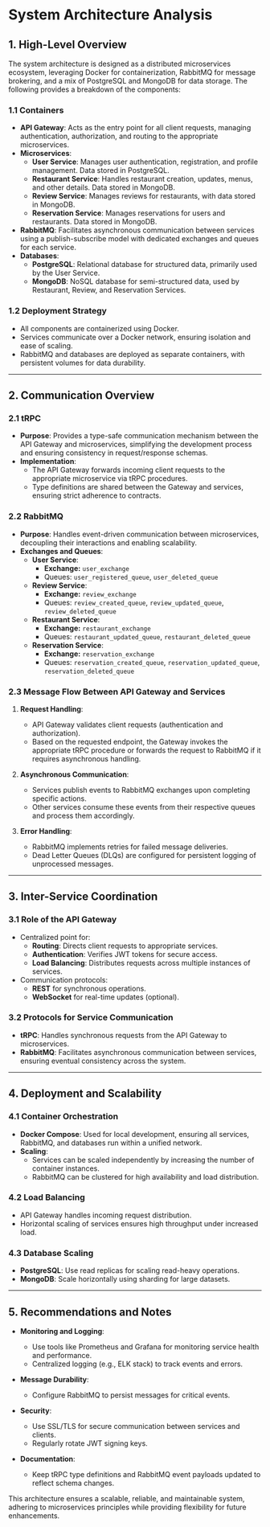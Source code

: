 # System Architecture Analysis

## 1. High-Level Overview

The system architecture is designed as a distributed microservices ecosystem, leveraging Docker for containerization, RabbitMQ for message brokering, and a mix of PostgreSQL and MongoDB for data storage. The following provides a breakdown of the components:

### 1.1 Containers

- **API Gateway**: Acts as the entry point for all client requests, managing authentication, authorization, and routing to the appropriate microservices.
- **Microservices**:
  - **User Service**: Manages user authentication, registration, and profile management. Data stored in PostgreSQL.
  - **Restaurant Service**: Handles restaurant creation, updates, menus, and other details. Data stored in MongoDB.
  - **Review Service**: Manages reviews for restaurants, with data stored in MongoDB.
  - **Reservation Service**: Manages reservations for users and restaurants. Data stored in MongoDB.
- **RabbitMQ**: Facilitates asynchronous communication between services using a publish-subscribe model with dedicated exchanges and queues for each service.
- **Databases**:
  - **PostgreSQL**: Relational database for structured data, primarily used by the User Service.
  - **MongoDB**: NoSQL database for semi-structured data, used by Restaurant, Review, and Reservation Services.

### 1.2 Deployment Strategy

- All components are containerized using Docker.
- Services communicate over a Docker network, ensuring isolation and ease of scaling.
- RabbitMQ and databases are deployed as separate containers, with persistent volumes for data durability.

---

## 2. Communication Overview

### 2.1 tRPC

- **Purpose**: Provides a type-safe communication mechanism between the API Gateway and microservices, simplifying the development process and ensuring consistency in request/response schemas.
- **Implementation**:
  - The API Gateway forwards incoming client requests to the appropriate microservice via tRPC procedures.
  - Type definitions are shared between the Gateway and services, ensuring strict adherence to contracts.

### 2.2 RabbitMQ

- **Purpose**: Handles event-driven communication between microservices, decoupling their interactions and enabling scalability.
- **Exchanges and Queues**:
  - **User Service**:
    - **Exchange:** `user_exchange`
    - Queues: `user_registered_queue`, `user_deleted_queue`
  - **Review Service**:
    - **Exchange:** `review_exchange`
    - Queues: `review_created_queue`, `review_updated_queue`, `review_deleted_queue`
  - **Restaurant Service**:
    - **Exchange:** `restaurant_exchange`
    - Queues: `restaurant_updated_queue`, `restaurant_deleted_queue`
  - **Reservation Service**:
    - **Exchange:** `reservation_exchange`
    - Queues: `reservation_created_queue`, `reservation_updated_queue`, `reservation_deleted_queue`

### 2.3 Message Flow Between API Gateway and Services

1. **Request Handling**:
   - API Gateway validates client requests (authentication and authorization).
   - Based on the requested endpoint, the Gateway invokes the appropriate tRPC procedure or forwards the request to RabbitMQ if it requires asynchronous handling.

2. **Asynchronous Communication**:
   - Services publish events to RabbitMQ exchanges upon completing specific actions.
   - Other services consume these events from their respective queues and process them accordingly.

3. **Error Handling**:
   - RabbitMQ implements retries for failed message deliveries.
   - Dead Letter Queues (DLQs) are configured for persistent logging of unprocessed messages.

---

## 3. Inter-Service Coordination

### 3.1 Role of the API Gateway

- Centralized point for:
  - **Routing**: Directs client requests to appropriate services.
  - **Authentication**: Verifies JWT tokens for secure access.
  - **Load Balancing**: Distributes requests across multiple instances of services.
- Communication protocols:
  - **REST** for synchronous operations.
  - **WebSocket** for real-time updates (optional).

### 3.2 Protocols for Service Communication

- **tRPC**: Handles synchronous requests from the API Gateway to microservices.
- **RabbitMQ**: Facilitates asynchronous communication between services, ensuring eventual consistency across the system.

---

## 4. Deployment and Scalability

### 4.1 Container Orchestration

- **Docker Compose**: Used for local development, ensuring all services, RabbitMQ, and databases run within a unified network.
- **Scaling**:
  - Services can be scaled independently by increasing the number of container instances.
  - RabbitMQ can be clustered for high availability and load distribution.

### 4.2 Load Balancing

- API Gateway handles incoming request distribution.
- Horizontal scaling of services ensures high throughput under increased load.

### 4.3 Database Scaling

- **PostgreSQL**: Use read replicas for scaling read-heavy operations.
- **MongoDB**: Scale horizontally using sharding for large datasets.

---

## 5. Recommendations and Notes

- **Monitoring and Logging**:
  - Use tools like Prometheus and Grafana for monitoring service health and performance.
  - Centralized logging (e.g., ELK stack) to track events and errors.

- **Message Durability**:
  - Configure RabbitMQ to persist messages for critical events.

- **Security**:
  - Use SSL/TLS for secure communication between services and clients.
  - Regularly rotate JWT signing keys.

- **Documentation**:
  - Keep tRPC type definitions and RabbitMQ event payloads updated to reflect schema changes.

This architecture ensures a scalable, reliable, and maintainable system, adhering to microservices principles while providing flexibility for future enhancements.

